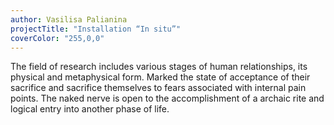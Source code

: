 ```yaml
---
author: Vasilisa Palianina
projectTitle: "Installation “In situ”"
coverColor: "255,0,0"
---
```

The field of research includes various stages of human relationships, its physical and metaphysical form. Marked the state of acceptance of their sacrifice and sacrifice themselves to fears associated with internal pain points. The naked nerve is open to the accomplishment of a archaic rite and logical entry into another phase of life.